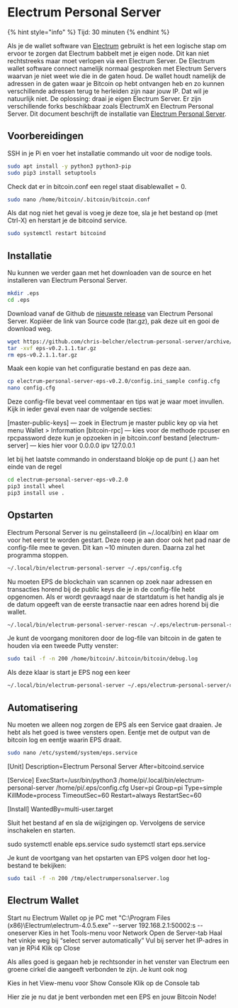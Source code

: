 # Electrum Personal Server

{% hint style="info" %}
Tijd: 30 minuten
{% endhint %}

Als je de wallet software van [Electrum](https://electrum.org/#home) gebruikt is het een logische stap om ervoor te zorgen dat Electrum babbelt met je eigen node. Dit kan niet rechtstreeks maar moet verlopen via een Electrum Server. De Electrum wallet software connect namelijk normaal gesproken met Electrum Servers waarvan je niet weet wie die in de gaten houd. De wallet houdt namelijk de adressen in de gaten waar je Bitcoin op hebt ontvangen heb en zo kunnen verschillende adressen terug te herleiden zijn naar jouw IP. Dat wil je natuurlijk niet. De oplossing: draai je eigen Electrum Server. Er zijn verschillende forks beschikbaar zoals ElectrumX en Electrum Personal Server. Dit document beschrijft de installatie van [Electrum Personal Server](https://github.com/chris-belcher/electrum-personal-server).


## Voorbereidingen
SSH in je Pi en voer het installatie commando uit voor de nodige tools.

```bash
sudo apt install -y python3 python3-pip
sudo pip3 install setuptools
```

Check dat er in bitcoin.conf een regel staat disablewallet = 0.

```bash
sudo nano /home/bitcoin/.bitcoin/bitcoin.conf
```

Als dat nog niet het geval is voeg je deze toe, sla je het bestand op (met Ctrl-X) en herstart je de bitcoind service.

```bash
sudo systemctl restart bitcoind
```

## Installatie
Nu kunnen we verder gaan met het downloaden van de source en het installeren van Electrum Personal Server.

```bash
mkdir .eps
cd .eps
```

Download vanaf de Github de [nieuwste release](https://github.com/chris-belcher/electrum-personal-server/releases) van Electrum Personal Server. Kopiëer de link van Source code (tar.gz), pak deze uit en gooi de download weg.

```bash
wget https://github.com/chris-belcher/electrum-personal-server/archive/eps-v0.2.1.1.tar.gz
tar -xvf eps-v0.2.1.1.tar.gz
rm eps-v0.2.1.1.tar.gz

```

Maak een kopie van het configuratie bestand en pas deze aan.

```bash
cp electrum-personal-server-eps-v0.2.0/config.ini_sample config.cfg
nano config.cfg
```
Deze config-file bevat veel commentaar en tips wat je waar moet invullen. Kijk in ieder geval even naar de volgende secties:

[master-public-keys] — zoek in Electrum je master public key op via het menu Wallet > Information
[bitcoin-rpc] — kies voor de methode rpcuser en rpcpassword deze kun je opzoeken in je bitcoin.conf bestand
[electrum-server] — kies hier voor 0.0.0.0 ipv 127.0.0.1

let bij het laatste commando in onderstaand blokje op de punt (.) aan het einde van de regel

```bash
cd electrum-personal-server-eps-v0.2.0
pip3 install wheel
pip3 install use .
```

## Opstarten
Electrum Personal Server is nu geïnstalleerd (in ~/.local/bin) en klaar om voor het eerst te worden gestart. Deze roep je aan door ook het pad naar de config-file mee te geven. Dit kan ~10 minuten duren. Daarna zal het programma stoppen.

```bash
~/.local/bin/electrum-personal-server ~/.eps/config.cfg
```

Nu moeten EPS de blockchain van scannen op zoek naar adressen en transacties horend bij de public keys die je in de config-file hebt opgenomen. Als er wordt gevraagd naar de startdatum is het handig als je de datum opgeeft van de eerste transactie naar een adres horend bij die wallet.

```bash
~/.local/bin/electrum-personal-server-rescan ~/.eps/electrum-personal-server/config.cfg
```

Je kunt de voorgang monitoren door de log-file van bitcoin in de gaten te houden via een tweede Putty venster:

```bash
sudo tail -f -n 200 /home/bitcoin/.bitcoin/bitcoin/debug.log
```
Als deze klaar is start je EPS nog een keer

```bash
~/.local/bin/electrum-personal-server ~/.eps/electrum-personal-server/config.cfg
```

## Automatisering
Nu moeten we alleen nog zorgen de EPS als een Service gaat draaien. Je hebt als het goed is twee vensters open. Eentje met de output van de bitcoin log en eentje waarin EPS draait.

```bash
sudo nano /etc/systemd/system/eps.service
```

[Unit]
Description=Electrum Personal Server
After=bitcoind.service

[Service]
ExecStart=/usr/bin/python3 /home/pi/.local/bin/electrum-personal-server /home/pi/.eps/config.cfg
User=pi
Group=pi
Type=simple
KillMode=process
TimeoutSec=60
Restart=always
RestartSec=60

[Install]
WantedBy=multi-user.target

Sluit het bestand af en sla de wijzigingen op. Vervolgens de service inschakelen en starten.

sudo systemctl enable eps.service
sudo systemctl start eps.service

Je kunt de voortgang van het opstarten van EPS volgen door het log-bestand te bekijken:

```bash
sudo tail -f -n 200 /tmp/electrumpersonalserver.log
```

## Electrum Wallet
Start nu Electrum Wallet op je PC met "C:\Program Files (x86)\Electrum\electrum-4.0.5.exe" --server 192.168.2.1:50002:s --oneserver
Kies in het Tools-menu voor Network
Open de Server-tab
Haal het vinkje weg bij “select server automatically”
Vul bij server het IP-adres in van je RPi4
Klik op Close

Als alles goed is gegaan heb je rechtsonder in het venster van Electrum een groene cirkel die aangeeft verbonden te zijn. Je kunt ook nog

Kies in het View-menu voor Show Console
Klik op de Console tab

Hier zie je nu dat je bent verbonden met een EPS en jouw Bitcoin Node!
